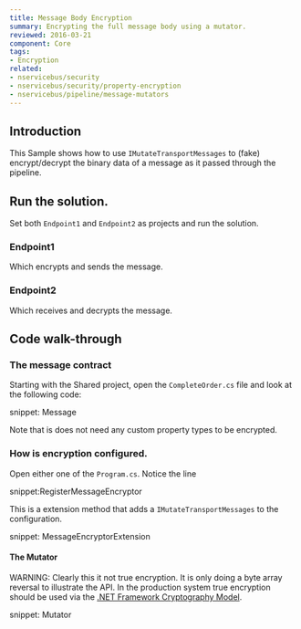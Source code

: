```yaml
---
title: Message Body Encryption
summary: Encrypting the full message body using a mutator.
reviewed: 2016-03-21
component: Core
tags:
- Encryption
related:
- nservicebus/security
- nservicebus/security/property-encryption
- nservicebus/pipeline/message-mutators
---
```



## Introduction

This Sample shows how to use `IMutateTransportMessages` to (fake) encrypt/decrypt the binary data of a message as it passed through the pipeline.


## Run the solution.

Set both `Endpoint1` and `Endpoint2` as projects and run the solution.


### Endpoint1

Which encrypts and sends the message.


### Endpoint2

Which receives and decrypts the message.


## Code walk-through


### The message contract

Starting with the Shared project, open the `CompleteOrder.cs` file and look at the following code:

snippet: Message

Note that is does not need any custom property types to be encrypted.


### How is encryption configured.

Open either one of the `Program.cs`. Notice the line

snippet:RegisterMessageEncryptor

This is a extension method that adds a `IMutateTransportMessages` to the configuration.

snippet: MessageEncryptorExtension


#### The Mutator

WARNING: Clearly this it not true encryption. It is only doing a byte array reversal to illustrate the API. In the production system true encryption should be used via the [.NET Framework Cryptography Model](https://msdn.microsoft.com/en-us/library/0ss79b2x.aspx).

snippet: Mutator